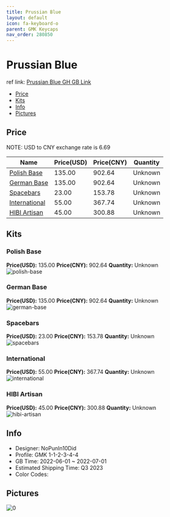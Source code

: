 ```yaml
---
title: Prussian Blue 
layout: default
icon: fa-keyboard-o
parent: GMK Keycaps
nav_order: 280850
---
```


# Prussian Blue 

ref link: [Prussian Blue GH GB Link](https://geekhack.org/index.php?topic=117364.0)

* [Price](#price)
* [Kits](#kits)
* [Info](#info)
* [Pictures](#pictures)

## Price

NOTE: USD to CNY exchange rate is 6.69

| Name          | Price(USD)   |  Price(CNY) | Quantity |
| ------------- | ------------ |  ---------- | -------- |
|[Polish Base](#polish-base)|135.00|902.64|Unknown|
|[German Base](#german-base)|135.00|902.64|Unknown|
|[Spacebars](#spacebars)|23.00|153.78|Unknown|
|[International](#international)|55.00|367.74|Unknown|
|[HIBI Artisan](#hibi-artisan)|45.00|300.88|Unknown|


## Kits
### Polish Base  
**Price(USD):** 135.00	**Price(CNY):** 902.64	**Quantity:** Unknown  
<img src="{{ 'assets/images/gmk-keycaps/Prussian-Blue/kits_pics/polish-base.jpg' | relative_url }}" alt="polish-base" class="image featured">

### German Base  
**Price(USD):** 135.00	**Price(CNY):** 902.64	**Quantity:** Unknown  
<img src="{{ 'assets/images/gmk-keycaps/Prussian-Blue/kits_pics/german-base.jpg' | relative_url }}" alt="german-base" class="image featured">

### Spacebars  
**Price(USD):** 23.00	**Price(CNY):** 153.78	**Quantity:** Unknown  
<img src="{{ 'assets/images/gmk-keycaps/Prussian-Blue/kits_pics/spacebars.png' | relative_url }}" alt="spacebars" class="image featured">

### International  
**Price(USD):** 55.00	**Price(CNY):** 367.74	**Quantity:** Unknown  
<img src="{{ 'assets/images/gmk-keycaps/Prussian-Blue/kits_pics/international.png' | relative_url }}" alt="international" class="image featured">

### HIBI Artisan  
**Price(USD):** 45.00	**Price(CNY):** 300.88	**Quantity:** Unknown  
<img src="{{ 'assets/images/gmk-keycaps/Prussian-Blue/kits_pics/hibi-artisan.jpg' | relative_url }}" alt="hibi-artisan" class="image featured">

## Info
* Designer: NoPunIn10Did  
* Profile: GMK 1-1-2-3-4-4  
* GB Time: 2022-06-01 ~ 2022-07-01  
* Estimated Shipping Time: Q3 2023  
* Color Codes:  


## Pictures  
<img src="{{ 'assets/images/gmk-keycaps/Prussian-Blue/rendering_pics/0.jpg' | relative_url }}" alt="0" class="image featured">
